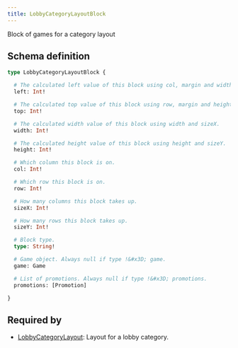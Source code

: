 ```yaml
---
title: LobbyCategoryLayoutBlock
---
```


<p>Block of games for a category layout</p>


## Schema definition
```graphql
type LobbyCategoryLayoutBlock {

  # The calculated left value of this block using col, margin and width.
  left: Int! 

  # The calculated top value of this block using row, margin and height.
  top: Int! 

  # The calculated width value of this block using width and sizeX.
  width: Int! 

  # The calculated height value of this block using height and sizeY.
  height: Int! 

  # Which column this block is on.
  col: Int! 

  # Which row this block is on.
  row: Int! 

  # How many columns this block takes up.
  sizeX: Int! 

  # How many rows this block takes up.
  sizeY: Int! 

  # Block type.
  type: String! 

  # Game object. Always null if type !&#x3D; game.
  game: Game 

  # List of promotions. Always null if type !&#x3D; promotions.
  promotions: [Promotion] 

}
```
## Required by
* [LobbyCategoryLayout](graphql/schema/lobbycategorylayout.md): Layout for a lobby category.
